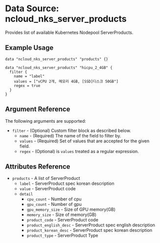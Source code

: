 # Data Source: ncloud_nks_server_products

Provides list of available Kubernetes Nodepool ServerProducts.

## Example Usage

```hcl
data "ncloud_nks_server_products" "products" {}

data "ncloud_nks_server_products" "hicpu_2_4GB" {
  filter {
    name = "label"
    values = ["vCPU 2개, 메모리 4GB, [SSD]디스크 50GB"]
    regex = true
  }
}

```

## Argument Reference

The following arguments are supported:

* `filter` - (Optional) Custom filter block as described below.
  * `name` - (Required) The name of the field to filter by.
  * `values` - (Required) Set of values that are accepted for the given field.
  * `regex` - (Optional) is `values` treated as a regular expression.

## Attributes Reference

* `products` - A list of ServerProduct
  * `label` - ServerProduct spec korean description
  * `value` - ServerProduct code
  * `detail`
    * `cpu_count` - Number of cpu
    * `gpu_count` - Number of gpu
    * `gpu_memory_size` - Size of GPU memory(GB)
    * `memory_size` - Size of memory(GB)
    * `product_code` -  ServerProduct code
    * `product_english_desc` - ServerProduct spec english description
    * `product_korean_desc` - ServerProduct spec korean description
    * `product_type` - ServerProduct Type